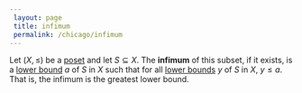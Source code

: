 ```yaml
---
 layout: page
 title: infimum
 permalink: /chicago/infimum
---
```


Let $(X,\leq)$ be a [poset](https://mathgloss.github.io/MathGloss/partially_ordered_set) and let $S\subseteq X$. The **infimum** of this subset, if it exists, is a [lower bound](https://mathgloss.github.io/MathGloss/lower_bound) $a$ of $S$ in $X$ such that for all [lower bounds](https://mathgloss.github.io/MathGloss/lower_bound) $y$ of $S$ in $X$, $y\leq a$. That is, the infimum is the greatest lower bound. 